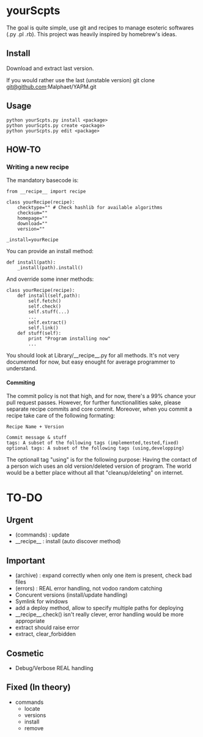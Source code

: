 yourScpts
====

The goal is quite simple, use git and recipes to manage esoteric softwares (.py .pl .rb).
This project was heavily inspired by homebrew's ideas.


Install
----
Download and extract last version.

If you would rather use the last (unstable version)
     git clone git@github.com:Malphaet/YAPM.git

Usage
----

    python yourScpts.py install <package>
    python yourScpts.py create <package>
    python yourScpts.py edit <package>

HOW-TO
----

### Writing a new recipe

The mandatory basecode is:

	from __recipe__ import recipe
		
	class yourRecipe(recipe):
		checktype="" # Check hashlib for available algorithms
		checksum=""
		homepage=""
		download=""
		version=""
	
	_install=yourRecipe
	
You can provide an install method:

	def install(path):
		_install(path).install()

And override some inner methods:

	class yourRecipe(recipe):
		def install(self,path):
			self.fetch()
			self.check()
			self.stuff(...)
			...
			self.extract()
			self.link()
		def stuff(self):
			print "Program installing now"
			...

You should look at Library/\_\_recipe__.py for all methods. 
It's not very documented for now, but easy enought for average programmer to understand.

#### Commiting
The commit policy is not that high, and for now, there's a 99% chance your pull request passes.
However, for further functionallities sake, please separate recipe commits and core commit.
Moreover, when you commit a recipe take care of the following formating:

	Recipe Name + Version
	
	Commit message & stuff
	tags: A subset of the following tags (implemented,tested,fixed)
	optional tags: A subset of the following tags (using,developping)

The optionall tag "using" is for the following purpose:
Having the contact of a person wich uses an old version/deleted version of program.
The world would be a better place without all that "cleanup/deleting" on internet.

TO-DO
====

Urgent
----
+ (commands) : update
+ \_\_recipe__ : install (auto discover method)

Important
----
+ (archive) : expand correctly when only one item is present, check bad files
+ (errors) : REAL error handling, not vodoo random catching
+ Concurent versions (install/update handling)
+ Symlink for windows
+ add a deploy method, allow to specify multiple paths for deploying
+ \_\_recipe__.check() isn't really clever, error handling would be more appropriate
+ extract should raise error
+ extract, clear_forbidden

Cosmetic
----
+ Debug/Verbose REAL handling

Fixed (In theory)
----
+ commands
  + locate
  + versions
  + install
  + remove
